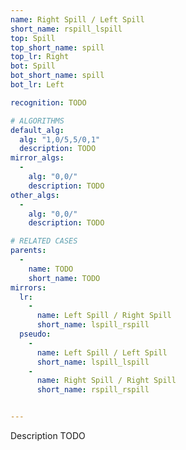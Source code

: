 ```yaml
---
name: Right Spill / Left Spill
short_name: rspill_lspill
top: Spill
top_short_name: spill
top_lr: Right
bot: Spill
bot_short_name: spill
bot_lr: Left

recognition: TODO

# ALGORITHMS
default_alg:
  alg: "1,0/5,5/0,1"
  description: TODO
mirror_algs:
  -
    alg: "0,0/"
    description: TODO
other_algs:
  -
    alg: "0,0/"
    description: TODO

# RELATED CASES
parents:
  -
    name: TODO
    short_name: TODO
mirrors:
  lr:
    -
      name: Left Spill / Right Spill
      short_name: lspill_rspill
  pseudo:
    -
      name: Left Spill / Left Spill
      short_name: lspill_lspill
    -
      name: Right Spill / Right Spill
      short_name: rspill_rspill


---
```


Description TODO

